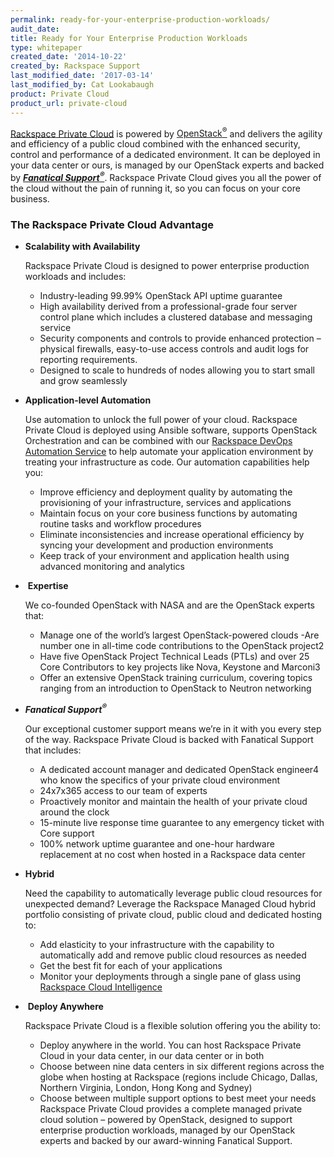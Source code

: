 ```yaml
---
permalink: ready-for-your-enterprise-production-workloads/
audit_date:
title: Ready for Your Enterprise Production Workloads
type: whitepaper
created_date: '2014-10-22'
created_by: Rackspace Support
last_modified_date: '2017-03-14'
last_modified_by: Cat Lookabaugh
product: Private Cloud
product_url: private-cloud
---
```


[Rackspace Private Cloud](http://www.rackspace.com/cloud/private/) is
powered by
[OpenStack<sup>&reg;</sup>](http://www.rackspace.com/cloud/private/openstack/)
and delivers the agility and efficiency of a public cloud combined with the
enhanced security, control and performance of a dedicated environment. It can be
deployed in your data center or ours, is managed by our OpenStack experts and
backed by
[***Fanatical Support<sup>&reg;</sup>***](https://www.youtube.com/watch?v=7ge7rotzBI0).
Rackspace Private Cloud gives you all the power of the cloud without the pain of
running it, so you can focus on your core business.

### The Rackspace Private Cloud Advantage

-   **Scalability with Availability**

    Rackspace Private Cloud is designed to power enterprise production workloads
    and includes:

    - Industry-leading 99.99% OpenStack API uptime guarantee
    - High availability derived from a professional-grade four server
    control plane which includes a clustered database and messaging service
    - Security components and controls to provide enhanced
    protection – physical firewalls, easy-to-use access controls and
    audit logs for reporting requirements.
    - Designed to scale to hundreds of nodes allowing you to
    start small and grow seamlessly  

-   **Application-level Automation**

    Use automation to unlock the full power of your cloud. Rackspace
    Private Cloud is deployed using Ansible software, supports OpenStack
    Orchestration and can be combined with our [Rackspace DevOps
    Automation Service](http://www.rackspace.com/devops) to help
    automate your application environment by treating your
    infrastructure as code. Our automation capabilities help you:

    - Improve efficiency and deployment quality by automating the
    provisioning of your infrastructure, services and applications
    - Maintain focus on your core business functions by
    automating routine tasks and workflow procedures
    - Eliminate inconsistencies and increase operational
    efficiency by syncing your development and production environments
    - Keep track of your environment and application health using
    advanced monitoring and analytics

-    **Expertise**  

    We co-founded OpenStack with NASA and are the OpenStack experts that:

    - Manage one of the world’s largest OpenStack-powered clouds
    -Are number one in all-time code contributions to the
    OpenStack project2
    - Have five OpenStack Project Technical Leads (PTLs) and over
    25 Core Contributors to key projects like Nova, Keystone and Marconi3
    - Offer an extensive OpenStack training curriculum, covering
    topics ranging from an introduction to OpenStack to Neutron networking  

-   ***Fanatical Support<sup>&reg;</sup>***

    Our exceptional customer support means we’re in it with you every
    step of the way. Rackspace Private Cloud is backed with Fanatical
    Support that includes:

    - A dedicated account manager and dedicated OpenStack
    engineer4 who know the specifics of your private cloud environment
    - 24x7x365 access to our team of experts
    - Proactively monitor and maintain the health of your private
    cloud around the clock
    - 15-minute live response time guarantee to any emergency
    ticket with Core support
    - 100% network uptime guarantee and one-hour hardware
    replacement at no cost when hosted in a Rackspace data center

-   **Hybrid**

    Need the capability to automatically leverage public cloud resources
    for unexpected demand? Leverage the Rackspace Managed Cloud hybrid
    portfolio consisting of private cloud, public cloud and dedicated
    hosting to:  

    - Add elasticity to your infrastructure with the capability
    to automatically add and remove public cloud resources as needed
    - Get the best fit for each of your applications 
    - Monitor your deployments through a single pane of glass using
    [Rackspace Cloud Intelligence](http://www.rackspace.com/blog/get-more-from-your-data-with-rackspace-cloud-intelligence/)

-    **Deploy Anywhere**

    Rackspace Private Cloud is a flexible solution offering you the ability to:

    - Deploy anywhere in the world. You can host Rackspace
    Private Cloud in your data center, in our data center or in both  
    - Choose between nine data centers in six different regions
    across the globe when hosting at Rackspace (regions include Chicago,
    Dallas, Northern Virginia, London, Hong Kong and Sydney)  
    - Choose between multiple support options to best meet your
    needs  Rackspace Private Cloud provides a complete managed private
    cloud solution – powered by OpenStack, designed to support
    enterprise production workloads, managed by our OpenStack experts
    and backed by our award-winning Fanatical Support.

